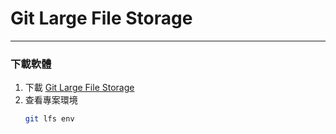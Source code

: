# Git Large File Storage 

<hr>

### 下載軟體

1. 下載 [Git Large File Storage](https://git-lfs.github.com/)
2. 查看專案環境
    ```bash
    git lfs env
    ```